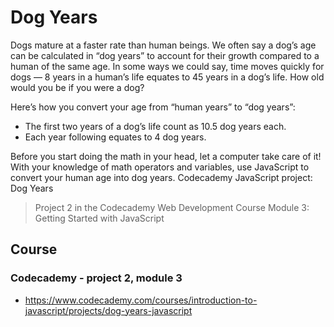 # Dog Years

Dogs mature at a faster rate than human beings. We often say a dog’s age can be calculated in “dog years” to account for their growth compared to a human of the same age. In some ways we could say, time moves quickly for dogs — 8 years in a human’s life equates to 45 years in a dog’s life. How old would you be if you were a dog?

Here’s how you convert your age from “human years” to “dog years”:
  - The first two years of a dog’s life count as 10.5 dog years each.
  - Each year following equates to 4 dog years.

Before you start doing the math in your head, let a computer take care of it! With your knowledge of math operators and variables, use JavaScript to convert your human age into dog years.
Codecademy JavaScript project: Dog Years

> Project 2 in the Codecademy Web Development Course Module 3: Getting Started with JavaScript

## Course

### Codecademy - project 2, module 3

- https://www.codecademy.com/courses/introduction-to-javascript/projects/dog-years-javascript
